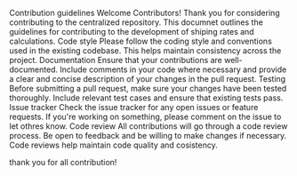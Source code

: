 Contribution guidelines
Welcome Contributors!
Thank you for considering contributing to the centralized repository. This documnet outlines the guidelines for contributing to the development of shiping rates and calculations.
Code style
Please follow the coding style and conventions used in the existing codebase. This helps maintain consistency across the project.
Documentation
Ensure that your contributions are well-documented. Include comments in your code where necessary and provide a clear and concise description of your changes in the pull request.
Testing
Before submitting a pull request, make sure your changes have been tested thoroughly. Include relevant test cases and ensure that existing tests pass.
Issue tracker
Check the issue tracker for any open issues or feature requests. If you're working on something, please comment on the issue to let othres know.
Code review
All contributions will go through a code review process. Be open to feedback and be willing to make changes if necessary. Code reviews help maintain code quality and cosistency.

 thank you for all contribution!
